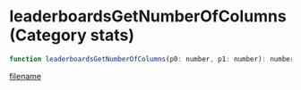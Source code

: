 # leaderboardsGetNumberOfColumns (Category stats)

```js
function leaderboardsGetNumberOfColumns(p0: number, p1: number): number
```

[filename](leaderboardsGetNumberOfColumns_m.md ':include')